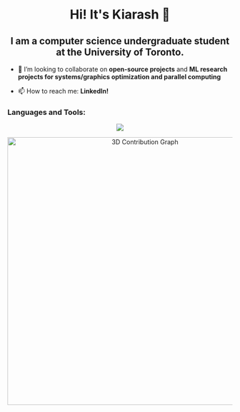 <h1 align="center">Hi! It's Kiarash 🫡</h1>
<h2 align="center">I am a computer science undergraduate student at the University of Toronto.</h2>

- 👯 I’m looking to collaborate on **open-source projects** and **ML research projects for systems/graphics optimization and parallel computing**

- 📫 How to reach me: **LinkedIn!**


### Languages and Tools:
<p align="center">
  <a href="https://skillicons.dev">
    <img src="https://skillicons.dev/icons?i=py,opencv,pytorch,tensorflow,cpp,latex,typescript,figma,django,blender,bootstrap,matlab,mysql,react,tailwind,sklearn,nodejs,heroku,java,js,gcp,firebase,go,vercel" />
  </a>
</p>

<p align="center">
  <img src="https://raw.githubusercontent.com/zzadxz/zzadxz/main/profile-3d-contrib/info.svg" alt="3D Contribution Graph" width="600" />
</p>


<!-- 
<div align="center">
  <a>
    <img src="https://github-readme-activity-graph.vercel.app/graph?username=zzadxz&theme=github&bg_color=none&hide_border=true&custom_title=I'm%20too%20lazy%20to%20continue%20the%20streak." width="400" height="200" alt="GitHub activity graph" style="display: inline-block; margin-right: 10px;" />
  </a>
  <img src="https://github-readme-streak-stats.herokuapp.com?user=zzadxz&theme=transparent&hide_border=true&hide_current_streak=true" width="400" height="200" alt="streak graph" style="display: inline-block; margin-left: 10px;" />
</div>
<p align="center">
  <img src="https://raw.githubusercontent.com/zzadxz/zzadxz/refs/heads/main/profile-3d-contrib/info.svg" alt="Contribution" width="600" />
</p>
-->
